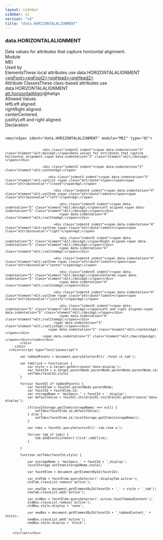 ```yaml
---
layout: sidebar
sidebar: s1
version: "v4"
title: "data.HORIZONTALALIGNMENT"
---
```

<div class="specPage">
   <div class="datatypeSpec">
      <h3 id="data.HORIZONTALALIGNMENT">data.HORIZONTALALIGNMENT</h3>
      <div class="specs">
         <div class="desc">Data values for attributes that capture horizontal alignment.</div>
         <div class="facet module">
            <div class="label">Module</div>
            <div class="statement text">MEI</div>
         </div>
         <div class="facet usedBy" id="usedBy">
            <div class="label">Used by</div>
            <div class="statement list">
               <div class="classBox dtBox" title="Elements">
                  <div class="classHeading"><label class="classLabel">Elements</label><span class="classDesc">These local attributes use data.HORIZONTALALIGNMENT</span></div>
                  <div class="classContent"><span class="ident element" data-ident="pgFoot" data-module="MEI.shared" title="(page footer) – A running footer on the first page. Also, used to temporarily override a running footer on individual pages."><a class="classLink" href="{{ site.baseurl }}/{{ page.version }}/elements/pgfoot.html">&lt;pgFoot&gt;</a></span><span class="ident element" data-ident="pgFoot2" data-module="MEI.shared" title="(page footer 2) – A running footer on the pages following the first."><a class="classLink" href="{{ site.baseurl }}/{{ page.version }}/elements/pgfoot2.html">&lt;pgFoot2&gt;</a></span><span class="ident element" data-ident="pgHead" data-module="MEI.shared" title="(page header) – A running header on the first page. Also, used to temporarily override a running header on individual pages."><a class="classLink" href="{{ site.baseurl }}/{{ page.version }}/elements/pghead.html">&lt;pgHead&gt;</a></span><span class="ident element" data-ident="pgHead2" data-module="MEI.shared" title="(page header 2) – A running header on the pages following the first."><a class="classLink" href="{{ site.baseurl }}/{{ page.version }}/elements/pghead2.html">&lt;pgHead2&gt;</a></span></div>
               </div>
               <div class="classBox dtBox" title="Attribute Classes">
                  <div class="classHeading"><label class="classLabel">Attribute Classes</label><span class="classDesc">These class-based attributes use data.HORIZONTALALIGNMENT</span></div>
                  <div class="classContent"><span class="ident attclass" data-ident="att.horizontalAlign" data-module="MEI.shared"><a class="classLink" title="Attributes that record horizontal alignment." href="{{ site.baseurl }}/{{ page.version }}/attribute-classes/att.horizontalalign.html">att.horizontalAlign</a>/<span title="Records horizontal alignment.">@halign</span></span></div>
               </div>
            </div>
         </div>
         <div class="facet allowedValues" id="allowedValues">
            <div class="label">Allowed Values</div>
            <div class="statement list">
               <div class="dataValueBox" id="left"><span class="dataValue ident">left</span><span class="dataValue desc">Left aligned.</span></div>
               <div class="dataValueBox" id="right"><span class="dataValue ident">right</span><span class="dataValue desc">Right aligned.</span></div>
               <div class="dataValueBox" id="center"><span class="dataValue ident">center</span><span class="dataValue desc">Centered.</span></div>
               <div class="dataValueBox" id="justify"><span class="dataValue ident">justify</span><span class="dataValue desc">Left and right aligned.</span></div>
            </div>
         </div>
         <div class="facet declaration">
            <div class="label">Declaration</div>
            <div class="statement declaration">
               <div class="code" xml:space="preserve" data-lang="ODD"><code>
                     <div class="indent1 indent"><span data-indentation="1" class="element">&lt;macroSpec <span class="attribute">ident=</span><span class="attributevalue">"data.HORIZONTALALIGNMENT"</span> <span class="attribute">module=</span><span class="attributevalue">"MEI"</span> <span class="attribute">type=</span><span class="attributevalue">"dt"</span>&gt;</span>
                        
                        <div class="indent2 indent"><span data-indentation="2" class="element">&lt;desc&gt;</span>Data values for attributes that capture horizontal alignment.<span data-indentation="2" class="element">&lt;/desc&gt;</span></div>
                        
                        <div class="indent2 indent"><span data-indentation="2" class="element">&lt;content&gt;</span>
                           
                           <div class="indent3 indent"><span data-indentation="3" class="element">&lt;valList <span class="attribute">type=</span><span class="attributevalue">"closed"</span>&gt;</span>
                              
                              <div class="indent4 indent"><span data-indentation="4" class="element">&lt;valItem <span class="attribute">ident=</span><span class="attributevalue">"left"</span>&gt;</span>
                                 
                                 <div class="indent5 indent"><span data-indentation="5" class="element">&lt;desc&gt;</span>Left aligned.<span data-indentation="5" class="element">&lt;/desc&gt;</span></div>
                                 <span data-indentation="4" class="element">&lt;/valItem&gt;</span></div>
                              
                              <div class="indent4 indent"><span data-indentation="4" class="element">&lt;valItem <span class="attribute">ident=</span><span class="attributevalue">"right"</span>&gt;</span>
                                 
                                 <div class="indent5 indent"><span data-indentation="5" class="element">&lt;desc&gt;</span>Right aligned.<span data-indentation="5" class="element">&lt;/desc&gt;</span></div>
                                 <span data-indentation="4" class="element">&lt;/valItem&gt;</span></div>
                              
                              <div class="indent4 indent"><span data-indentation="4" class="element">&lt;valItem <span class="attribute">ident=</span><span class="attributevalue">"center"</span>&gt;</span>
                                 
                                 <div class="indent5 indent"><span data-indentation="5" class="element">&lt;desc&gt;</span>Centered.<span data-indentation="5" class="element">&lt;/desc&gt;</span></div>
                                 <span data-indentation="4" class="element">&lt;/valItem&gt;</span></div>
                              
                              <div class="indent4 indent"><span data-indentation="4" class="element">&lt;valItem <span class="attribute">ident=</span><span class="attributevalue">"justify"</span>&gt;</span>
                                 
                                 <div class="indent5 indent"><span data-indentation="5" class="element">&lt;desc&gt;</span>Left and right aligned.<span data-indentation="5" class="element">&lt;/desc&gt;</span></div>
                                 <span data-indentation="4" class="element">&lt;/valItem&gt;</span></div>
                              <span data-indentation="3" class="element">&lt;/valList&gt;</span></div>
                           <span data-indentation="2" class="element">&lt;/content&gt;</span></div>
                        <span data-indentation="1" class="element">&lt;/macroSpec&gt;</span></div></code></div>
            </div>
         </div>
      </div><script type="text/javascript">
            
            var tabbedFacets = document.querySelectorAll('.facet ul.tab');
            
            var tabClick = function(e) {
                var style = e.target.getAttribute('data-display');
                var facetId = e.target.parentNode.parentNode.parentNode.parentNode.id;
                setTabs(facetId,style)
            }
            
            for(var facetUl of tabbedFacets) {
                var facetElem = facetUl.parentNode.parentNode;
                var facetId = facetElem.id;
                var storageName = 'meiSpecs_' + facetId + '_display';
                var defaultValue = facetUl.children[0].children[0].getAttribute('data-display');
                
                if(localStorage.getItem(storageName) === null) {
                    setTabs(facetElem.id,defaultValue);
                } else {
                    setTabs(facetElem.id,localStorage.getItem(storageName));
                }
                
                var tabs = facetUl.querySelectorAll('.tab-item a');
                
                for(var tab of tabs) {
                    tab.addEventListener('click',tabClick);
                }
                
            }
            
            function setTabs(facetId,style) {
                
                var storageName = 'meiSpecs_' + facetId + '_display';
                localStorage.setItem(storageName,style);
                
                var facetElem = document.getElementById(facetId);
                
                var oldTab = facetElem.querySelector('.displayTab.active');
                oldTab.classList.remove('active');
                
                var newTab = document.getElementById(facetId + '_' + style + '_tab');
                newTab.classList.add('active');
                
                var oldBox = facetElem.querySelector('.active.facetTabbedContent');
                oldBox.classList.remove('active');
                oldBox.style.display = 'none';
                
                var newBox = document.getElementById(facetId + '_tabbedContent_' + style);
                newBox.classList.add('active');
                newBox.style.display = 'block';
                
            }
        </script></div>
</div>